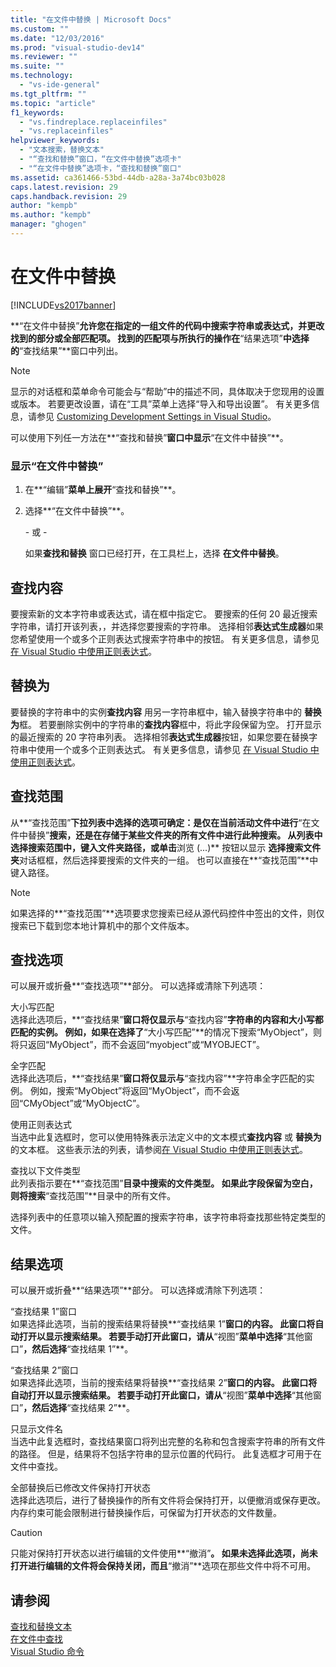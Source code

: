 ```yaml
---
title: "在文件中替换 | Microsoft Docs"
ms.custom: ""
ms.date: "12/03/2016"
ms.prod: "visual-studio-dev14"
ms.reviewer: ""
ms.suite: ""
ms.technology: 
  - "vs-ide-general"
ms.tgt_pltfrm: ""
ms.topic: "article"
f1_keywords: 
  - "vs.findreplace.replaceinfiles"
  - "vs.replaceinfiles"
helpviewer_keywords: 
  - "文本搜索，替换文本"
  - "“查找和替换”窗口，“在文件中替换”选项卡"
  - "“在文件中替换”选项卡，“查找和替换”窗口"
ms.assetid: ca361466-53bd-44db-a28a-3a74bc03b028
caps.latest.revision: 29
caps.handback.revision: 29
author: "kempb"
ms.author: "kempb"
manager: "ghogen"
---
```

# 在文件中替换
[!INCLUDE[vs2017banner](../code-quality/includes/vs2017banner.md)]

**“在文件中替换”**允许您在指定的一组文件的代码中搜索字符串或表达式，并更改找到的部分或全部匹配项。  找到的匹配项与所执行的操作在**“结果选项”**中选择的**“查找结果”**窗口中列出。  
  
> [!NOTE]
>  显示的对话框和菜单命令可能会与“帮助”中的描述不同，具体取决于您现用的设置或版本。  若要更改设置，请在“工具”菜单上选择“导入和导出设置”。  有关更多信息，请参见 [Customizing Development Settings in Visual Studio](http://msdn.microsoft.com/zh-cn/22c4debb-4e31-47a8-8f19-16f328d7dcd3)。  
  
 可以使用下列任一方法在**“查找和替换”**窗口中显示**“在文件中替换”**。  
  
### 显示“在文件中替换”  
  
1.  在**“编辑”**菜单上展开**“查找和替换”**。  
  
2.  选择**“在文件中替换”**。  
  
     \- 或 \-  
  
     如果**查找和替换** 窗口已经打开，在工具栏上，选择 **在文件中替换**。  
  
## 查找内容  
 要搜索新的文本字符串或表达式，请在框中指定它。  要搜索的任何 20 最近搜索字符串，请打开该列表，，并选择您要搜索的字符串。  选择相邻**表达式生成器**如果您希望使用一个或多个正则表达式搜索字符串中的按钮。  有关更多信息，请参见 [在 Visual Studio 中使用正则表达式](../ide/using-regular-expressions-in-visual-studio.md)。  
  
## 替换为  
 要替换的字符串中的实例**查找内容** 用另一字符串框中，输入替换字符串中的 **替换为**框。  若要删除实例中的字符串的**查找内容**框中，将此字段保留为空。  打开显示的最近搜索的 20 字符串列表。  选择相邻**表达式生成器**按钮，如果您要在替换字符串中使用一个或多个正则表达式。  有关更多信息，请参见 [在 Visual Studio 中使用正则表达式](../ide/using-regular-expressions-in-visual-studio.md)。  
  
## 查找范围  
 从**“查找范围”**下拉列表中选择的选项可确定：是仅在当前活动文件中进行**“在文件中替换”**搜索，还是在存储于某些文件夹的所有文件中进行此种搜索。  从列表中选择搜索范围中，键入文件夹路径，或单击**浏览 \(...\)** 按钮以显示 **选择搜索文件夹**对话框框，然后选择要搜索的文件夹的一组。  也可以直接在**“查找范围”**中键入路径。  
  
> [!NOTE]
>  如果选择的**“查找范围”**选项要求您搜索已经从源代码控件中签出的文件，则仅搜索已下载到您本地计算机中的那个文件版本。  
  
## 查找选项  
 可以展开或折叠**“查找选项”**部分。  可以选择或清除下列选项：  
  
 大小写匹配  
 选择此选项后，**“查找结果”**窗口将仅显示与**“查找内容”**字符串的内容和大小写都匹配的实例。  例如，如果在选择了**“大小写匹配”**的情况下搜索“MyObject”，则将只返回“MyObject”，而不会返回“myobject”或“MYOBJECT”。  
  
 全字匹配  
 选择此选项后，**“查找结果”**窗口将仅显示与**“查找内容”**字符串全字匹配的实例。  例如，搜索“MyObject”将返回“MyObject”，而不会返回“CMyObject”或“MyObjectC”。  
  
 使用正则表达式  
 当选中此复选框时，您可以使用特殊表示法定义中的文本模式**查找内容** 或 **替换为**的文本框。  这些表示法的列表，请参阅[在 Visual Studio 中使用正则表达式](../ide/using-regular-expressions-in-visual-studio.md)。  
  
 查找以下文件类型  
 此列表指示要在**“查找范围”**目录中搜索的文件类型。  如果此字段保留为空白，则将搜索**“查找范围”**目录中的所有文件。  
  
 选择列表中的任意项以输入预配置的搜索字符串，该字符串将查找那些特定类型的文件。  
  
## 结果选项  
 可以展开或折叠**“结果选项”**部分。  可以选择或清除下列选项：  
  
 “查找结果 1”窗口  
 如果选择此选项，当前的搜索结果将替换**“查找结果 1”**窗口的内容。  此窗口将自动打开以显示搜索结果。  若要手动打开此窗口，请从**“视图”**菜单中选择**“其他窗口”**，然后选择**“查找结果 1”**。  
  
 “查找结果 2”窗口  
 如果选择此选项，当前的搜索结果将替换**“查找结果 2”**窗口的内容。  此窗口将自动打开以显示搜索结果。  若要手动打开此窗口，请从**“视图”**菜单中选择**“其他窗口”**，然后选择**“查找结果 2”**。  
  
 只显示文件名  
 当选中此复选框时，查找结果窗口将列出完整的名称和包含搜索字符串的所有文件的路径。  但是，结果将不包括字符串的显示位置的代码行。  此复选框才可用于在文件中查找。  
  
 全部替换后已修改文件保持打开状态  
 选择此选项后，进行了替换操作的所有文件将会保持打开，以便撤消或保存更改。  内存约束可能会限制进行替换操作后，可保留为打开状态的文件数量。  
  
> [!CAUTION]
>  只能对保持打开状态以进行编辑的文件使用**“撤消”**。  如果未选择此选项，尚未打开进行编辑的文件将会保持关闭，而且**“撤消”**选项在那些文件中将不可用。  
  
## 请参阅  
 [查找和替换文本](../ide/finding-and-replacing-text.md)   
 [在文件中查找](../ide/find-in-files.md)   
 [Visual Studio 命令](../ide/reference/visual-studio-commands.md)